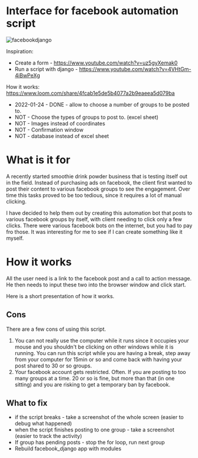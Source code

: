 # Interface for facebook automation script

![facebookdjango](https://user-images.githubusercontent.com/78803192/187250091-fa744e0b-717f-4120-9b00-5ed158e90fa0.png)

Inspiration:
* Create a form - https://www.youtube.com/watch?v=uz5gyXemak0
* Run a script with django - https://www.youtube.com/watch?v=4VHtGm-4iBwPeXg

How it works: https://www.loom.com/share/4fcab1e5de5b4077a2b9eaeea5d079ba

* 2022-01-24 - DONE - allow to choose a number of groups to be posted to.
* NOT - Choose the types of groups to post to. (excel sheet)
* NOT - Images instead of coordinates
* NOT - Confirmation window
* NOT - database instead of excel sheet

# What is it for

A recently started smoothie drink powder business that is testing
itself out in the field. Instead of purchasing ads on facebook, the
client first wanted to post their content to various facebook groups
to see the engagement. Over time this tasks proved to be too tedious,
since it requires a lot of manual clicking.

I have decided to help them out by creating this automation bot that
posts to various facebook groups by itself, with client needing to
click only a few clicks. There were various facebook bots on the
internet, but you had to pay fro those. It was interesting for me to
see if I can create something like it myself.

#  How it works

All the user need is a link to the facebook post and a call to action
message. He then needs to input these two into the browser window and
click start.

Here is a short presentation of how it works.

##  Cons

There are a few cons of using this script.
1. You can not really use the computer while it runs since it occupies
   your mouse and you shouldn't be clicking on other windows while it
   is running. You can run this script while you are having a break,
   step away from your computer for 15min or so and come back with
   having your post shared to 30 or so groups.
2. Your facebook account gets restricted. Often. If you are posting to
   too many groups at a time. 20 or so is fine, but more than that (in
   one sitting) and you are risking to get a temporary ban by
   facebook.

## What to fix

- if the script breaks - take a screenshot of the whole screen (easier
  to debug what happened)
- when the script finishes posting to one group - take a screenshot
  (easier to track the activity)
- If group has pending posts - stop the for loop, run next group
- Rebuild facebook_django app with modules
